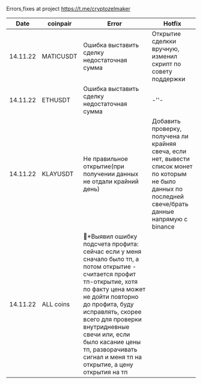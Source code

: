 Errors,fixes at project https://t.me/cryptozelmaker


| Date     | coinpair  | Error                                       |Hotfix                                                      |
| -------- |-----------| --------------------------------------------|------------------------------------------------------------|
| 14.11.22 | MATICUSDT | Ошибка выставить сделку недостаточная сумма |Открытие сделкки вручную, изменил скрипт по совету поддержки|
| 14.11.22 | ETHUSDT   | Ошибка выставить сделку недостаточная сумма |-''-                                                        |
| 14.11.22 | KLAYUSDT  | Не правильное открытие(при получении данных не отдали крайний день) | Добавить проверку, получена ли крайняя свеча, если нет, вывести список монет по которым не было данных по последней свече/брать данные напрямую с binance
| 14.11.22| ALL coins  | 🚧*Выявил ошибку подсчета профита: сейчас если у меня сначало было тп, а потом открытие - считается профит тп-открытие, хотя по факту цена может не дойти повторно до профита, буду исправлять, скорее всего для проверки внутридневные свечи или, если было касание цены тп, разворачивать сигнал и меня тп на открытие, а цену открытия на тп
